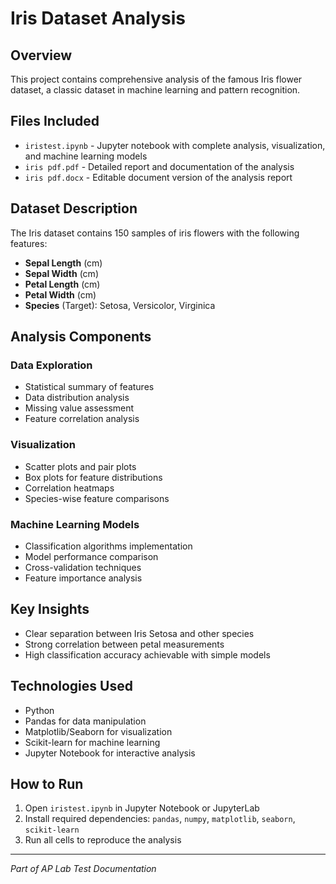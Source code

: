 # Iris Dataset Analysis

## Overview
This project contains comprehensive analysis of the famous Iris flower dataset, a classic dataset in machine learning and pattern recognition.

## Files Included
- `iristest.ipynb` - Jupyter notebook with complete analysis, visualization, and machine learning models
- `iris pdf.pdf` - Detailed report and documentation of the analysis
- `iris pdf.docx` - Editable document version of the analysis report

## Dataset Description
The Iris dataset contains 150 samples of iris flowers with the following features:
- **Sepal Length** (cm)
- **Sepal Width** (cm)  
- **Petal Length** (cm)
- **Petal Width** (cm)
- **Species** (Target): Setosa, Versicolor, Virginica

## Analysis Components

### Data Exploration
- Statistical summary of features
- Data distribution analysis
- Missing value assessment
- Feature correlation analysis

### Visualization
- Scatter plots and pair plots
- Box plots for feature distributions
- Correlation heatmaps
- Species-wise feature comparisons

### Machine Learning Models
- Classification algorithms implementation
- Model performance comparison
- Cross-validation techniques
- Feature importance analysis

## Key Insights
- Clear separation between Iris Setosa and other species
- Strong correlation between petal measurements
- High classification accuracy achievable with simple models

## Technologies Used
- Python
- Pandas for data manipulation
- Matplotlib/Seaborn for visualization
- Scikit-learn for machine learning
- Jupyter Notebook for interactive analysis

## How to Run
1. Open `iristest.ipynb` in Jupyter Notebook or JupyterLab
2. Install required dependencies: `pandas`, `numpy`, `matplotlib`, `seaborn`, `scikit-learn`
3. Run all cells to reproduce the analysis

---
*Part of AP Lab Test Documentation*